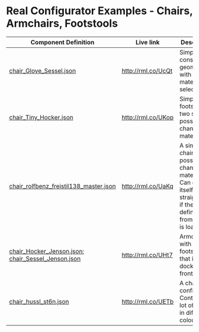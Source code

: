 # Real Configurator Examples - Chairs, Armchairs, Footstools

| Component Definition                                                                                                                                                                                           | Live link          | Description                                                                                                                         |
| -------------------------------------------------------------------------------------------------------------------------------------------------------------------------------------------------------------- | ------------------ | ----------------------------------------------------------------------------------------------------------------------------------- |
| [chair\_Glove\_Sessel.json](scripting\_examples/chair\_Glove\_Sessel.json)                                                                                                           | http://rml.co/UcQt | Simple chair, constant geometry with 3 material selectors.                                                                          |
| [chair\_Tiny\_Hocker.json](scripting\_examples/chair\_Tiny\_Hocker.json)                                                                                                             | http://rml.co/UKop | Simple footstool in two sizes, possibility to change materials.                                                                     |
| [chair\_rolfbenz\_freistil138\_master.json](scripting\_examples/chair\_rolfbenz\_freistil138\_master.json)                                                                           | http://rml.co/UaKq | A simple chair with possibility to change material. Can dock itself in a straight line, if the definition from this link is loaded. |
| [chair\_Hocker\_Jenson.json](scripting\_examples/chair\_Hocker\_Jenson.json); [chair\_Sessel\_Jenson.json](scripting\_examples/chair\_Sessel\_Jenson.json) | http://rml.co/UHt7 | Armchair with a footstool that is dockable in front of it.                                                                          |
| [chair\_hussl\_st6n.json](scripting\_examples/chair\_hussl\_st6n.json)                                                                                                               | http://rml.co/UETb | A chair configurator. Contains a lot of chairs in different colours.                                                                |
